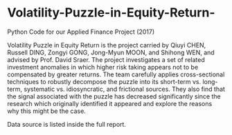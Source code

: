# Volatility-Puzzle-in-Equity-Return-
Python Code for our Applied Finance Project (2017)

Volatility Puzzle in Equity Return is the project carried by Qiuyi CHEN, Russell DING, Zongyi GONG, Jong-Myun MOON, and Shihong WEN, and advised by Prof. David Sraer. The project investigates a set of related investment anomalies in which higher risk taking appears not to be compensated by greater returns. The team carefully applies cross-sectional techniques to robustly decompose the puzzle into its short-term vs. long-term, systematic vs. idiosyncratic, and frictional sources. They also find that the signal associated with the puzzle has decreased significantly since the research which originally identified it appeared and explore the reasons why this might be the case.

Data source is listed inside the full report.
